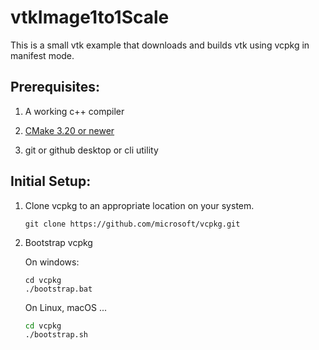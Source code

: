 # vtkImage1to1Scale

This is a small vtk example that downloads and builds vtk using vcpkg in manifest mode.

## Prerequisites:

1. A working c++ compiler

2. [CMake 3.20 or newer](https://cmake.org/download/)

3. git or github desktop or cli utility

## Initial Setup:

1. Clone vcpkg to an appropriate location on your system.
   
   ```shell
   git clone https://github.com/microsoft/vcpkg.git
   ```
   
2. Bootstrap vcpkg
   
   On windows:
   
   ```shell
   cd vcpkg
   ./bootstrap.bat
   ```
   
   On Linux, macOS ...
   
   ```bash
   cd vcpkg
   ./bootstrap.sh
   ```
   
   
   
   
